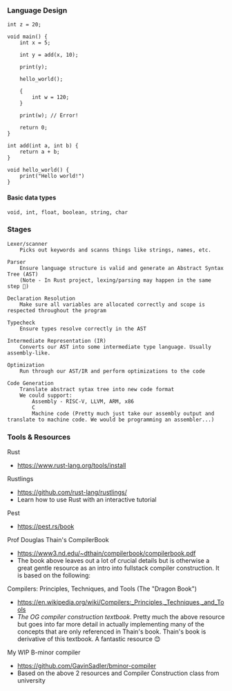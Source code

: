 
### Language Design

```
int z = 20;

void main() {
    int x = 5;

    int y = add(x, 10);

    print(y);

    hello_world();
    
    {
        int w = 120;
    }

    print(w); // Error!

    return 0;
}

int add(int a, int b) {
    return a + b;
}

void hello_world() {
    print("Hello world!")
}
```

#### Basic data types

`void, int, float, boolean, string, char`

### Stages

```
Lexer/scanner
    Picks out keywords and scanns things like strings, names, etc.

Parser
    Ensure language structure is valid and generate an Abstract Syntax Tree (AST)
    (Note - In Rust project, lexing/parsing may happen in the same step 🤔)

Declaration Resolution
    Make sure all variables are allocated correctly and scope is respected throughout the program

Typecheck
    Ensure types resolve correctly in the AST

Intermediate Representation (IR)
    Converts our AST into some intermediate type language. Usually assembly-like.

Optimization
    Run through our AST/IR and perform optimizations to the code

Code Generation
    Translate abstract sytax tree into new code format
    We could support:
        Assembly - RISC-V, LLVM, ARM, x86
        C
        Machine code (Pretty much just take our assembly output and translate to machine code. We would be programming an assembler...)
```

### Tools & Resources

Rust
- https://www.rust-lang.org/tools/install

Rustlings
- https://github.com/rust-lang/rustlings/
- Learn how to use Rust with an interactive tutorial

Pest
- https://pest.rs/book

Prof Douglas Thain's CompilerBook
- https://www3.nd.edu/~dthain/compilerbook/compilerbook.pdf
- The book above leaves out a lot of crucial details but is otherwise a great gentle resource as an intro into fullstack compiler construction. It is based on the following:

Compilers: Principles, Techniques, and Tools (The "Dragon Book")
- https://en.wikipedia.org/wiki/Compilers:_Principles,_Techniques,_and_Tools
- _The OG compiler construction textbook_. Pretty much the above resource but goes into far more detail in actually implementing many of the concepts that are only referenced in Thain's book. Thain's book is derivative of this textbook. A fantastic resource 😊

My WIP B-minor compiler
- https://github.com/GavinSadler/bminor-compiler
- Based on the above 2 resources and Compiler Construction class from university
